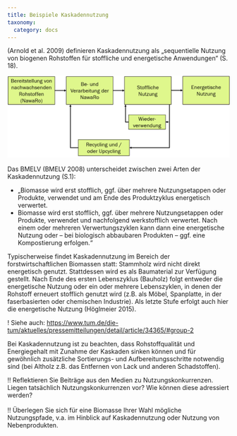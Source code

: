 ```yaml
---
title: Beispiele Kaskadennutzung
taxonomy: 
  category: docs
---
```


(Arnold et al. 2009) definieren Kaskadennutzung als „sequentielle Nutzung von biogenen Rohstoffen für stoffliche und energetische Anwendungen“ (S. 18). 

![](Skript_DBFZ_Kaskadennutzung.png?lightbox=800&resize=500&classes=caption "Kaskadennutzung von NawaRo, Quelle: eigene Darstellung nach Arnold et al. 2009")

Das BMELV (BMELV 2008) unterscheidet zwischen zwei Arten der Kaskadennutzung (S.1):
- „Biomasse wird erst stofflich, ggf. über mehrere Nutzungsetappen oder Produkte, verwendet und am Ende des Produktzyklus energetisch verwertet. 
- Biomasse wird erst stofflich, ggf. über mehrere Nutzungsetappen oder Produkte, verwendet und nachfolgend werkstofflich verwertet. Nach einem oder mehreren Verwertungszyklen kann dann eine energetische Nutzung oder – bei biologisch abbaubaren Produkten – ggf. eine Kompostierung erfolgen.“

Typischerweise findet Kaskadennutzung im Bereich der forstwirtschaftlichen Biomassen statt: Stammholz wird nicht direkt energetisch genutzt. Stattdessen wird es als Baumaterial zur Verfügung gestellt. Nach Ende des ersten Lebenszyklus (Bauholz) folgt entweder die energetische Nutzung oder ein oder mehrere Lebenszyklen, in denen der Rohstoff erneuert stofflich genutzt wird (z.B. als Möbel, Spanplatte, in der faserbasierten oder chemischen Industrie). Als letzte Stufe erfolgt auch hier die energetische Nutzung (Höglmeier 2015). 

! Siehe auch: https://www.tum.de/die-tum/aktuelles/pressemitteilungen/detail/article/34365/#group-2

Bei Kaskadennutzung ist zu beachten, dass Rohstoffqualität und Energiegehalt mit Zunahme der Kaskaden sinken können und für gewöhnlich zusätzliche Sortierungs- und Aufbereitungsschritte notwendig sind (bei Altholz z.B. das Entfernen von Lack und anderen Schadstoffen). 

!! Reflektieren Sie Beiträge aus den Medien zu Nutzungskonkurrenzen. Liegen tatsächlich Nutzungskonkurrenzen vor? Wie können diese adressiert werden? <br> <br>
!! Überlegen Sie sich für eine Biomasse Ihrer Wahl mögliche Nutzungspfade, v.a. im Hinblick auf Kaskadennutzung oder Nutzung von Nebenprodukten.
